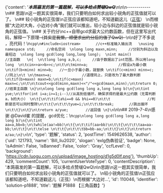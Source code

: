 {'content': '**_本蒟蒻发的第一篇题解，~~可以多给点赞啵QwQ~~_**\n\n\n------------\n##  思路\n这一题其实很简单，我们只要明白如何求出较小锐角的正弦值就可以了。  \n## 较小锐角的正弦值\n正弦应该都知道吧，不知道戳这儿（[正弦](https://baike.baidu.com/item/%E6%AD%A3%E5%BC%A6/5358007?fr=aladdin)）  \n而根据“大边对大角，小边对小角”我们就可以推出，较小边与斜边的正弦值就是较小锐角的正弦值。  \n## 关于约分\nc++自带gcd求最大公约数函数，但在这里写出代码，解释一下原理~~（其实是我懒，顺便求出约分后的值了QwQ）~~\n\n好了不多说 ，亮代码！\n```cpp\n#include<iostream>       //c++标准输入输出流   \nusing namespace std;     //命名空间  \nlong long maxn,minn;     //分别为斜边以及最短边  \nlong long gcd(long long,long long);  \nint main()               //主函数   \n{  \n\tlong long a,b,c;     //由于数据出了int范围，所以用long long  \n\tcin>>a>>b>>c;\n\t\n\tminn=a;              //假设a为最小数 \n\tif(b<minn) minn=b;   //一旦小于最小数，就替换 \n\tif(c<minn) minn=c;   //同上\n\t \n\tmaxn=a;              //道理同上，只是改为了最大数判断 \n\tif(b>maxn) maxn=b;\n\tif(c>maxn) maxn=c;\n\t\n\tcout<<gcd(minn,maxn)<<"/"<<gcd(maxn,minn);\n\treturn 0;            //结束主函数 \n}\n\nlong long gcd(long long a,long long b)\n{\n\tint yue;\n\tfor(int i=a;i>=1;i--)//从高到低循环，确保求得的是最大公约数（无需判断a，b的大小） \n\t{\n\t\tif(a%i==0 && b%i==0)\n\t\t                 //判断是否可以同时整除\n\t\t{\n\t\t\tyue=i;\n\t\t\tbreak;       //跳出循环\n\t\t}\n\t}\n\treturn a/yue;        //返回值 \n}\n```\n\n## 2019-7-4\n感谢 @David崔 的提醒，gcd优化：\n```cpp\nlong long gcd(long long a,long long b)\n{\n\tint aa=a,bb=b;\n\twhile(aa!=bb)\n\t{\n\t\tif(aa>bb)\n\t\t{\n\t\t\taa=aa-bb;\n\t\t}\n\t\telse \n\t\t{\n\t\t\tbb=bb-aa;\n\t\t}\n\t}\n\treturn a/aa;\n}\n```\n', 'type': '题解', 'status': 2, 'postTime': 1549626538, 'author': {'uid': 121793, 'name': 'Bill_liu2020', 'slogan': 'exlg伪犇验证', 'badge': None, 'isAdmin': False, 'isBanned': False, 'color': 'Gray', 'ccfLevel': 0, 'background': 'https://cdn.luogu.com.cn/upload/image_hosting/d1g5d0lf.png'}, 'thumbUp': 429, 'commentCount': 105, 'currentUserVoteType': 0, 'contentDescription': '本蒟蒻发的第一篇题解，可以多给点赞啵QwQ\n\n思路\n这一题其实很简单，我们只要明白如何求出较小锐角的正弦值就可以了。  \n较小锐角的正弦值\n正弦应该都知道吧，不知道戳这儿（正弦）\n而根据“大边对...', 'id': 110046, 'identifier': 'solution-p1888', 'title': '题解 P1888 【三角函数】'}